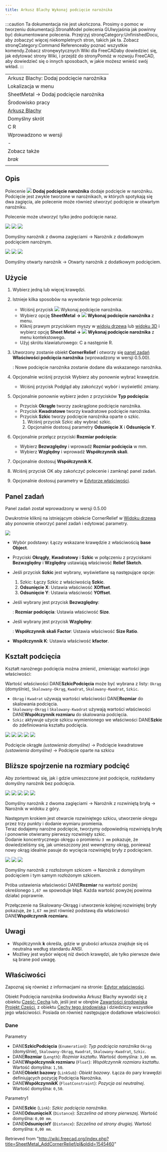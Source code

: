 ```yaml
---
title: Arkusz Blachy Wykonaj podcięcie narożnika
---
```


:::caution
Ta dokumentacja nie jest ukończona. Prosimy o pomoc w tworzeniu dokumentacji.StronaModel polecenia GUIwyjaśnia jak powinny być dokumentowane polecenia. Przejrzyj stronęCategory:UnfinishedDocu, aby zobaczyć więcej niekompletnych stron, takich jak ta. Zobacz stronęCategory:Command Referenceaby poznać wszystkie komendy.Zobacz stronęwytycznych Wiki dla FreeCADaby dowiedzieć się, jak edytować strony Wiki, i przejdź do stronyPomóż w rozwoju FreeCAD, aby dowiedzieć się o innych sposobach, w jakie możesz wnieść swój wkład.
:::

|                                                                     |
| ------------------------------------------------------------------- |
| Arkusz Blachy: Dodaj podcięcie narożnika                            |
| Lokalizacja w menu                                                  |
| SheetMetal → Dodaj podcięcie narożnika                              |
| Środowisko pracy                                                    |
| [Arkusz Blachy](/SheetMetal_Workbench/pl "SheetMetal Workbench/pl") |
| Domyślny skrót                                                      |
| C R                                                                 |
| Wprowadzono w wersji                                                |
| -                                                                   |
| Zobacz także                                                        |
| _brak_                                                              |
|                                                                     |

## Opis

Polecenie ![](/images/SheetMetal_AddCornerRelief.svg) **Dodaj podcięcie narożnika** dodaje podcięcie w narożniku. Podcięcie jest zwykle tworzone w narożnikach, w których spotykają się dwa zagięcia, ale polecenie może również utworzyć podcięcie w otwartym narożniku.

Polecenie może utworzyć tylko jedno podcięcie naraz.

![](/images/SheetMetal_AddCornerRelief-01.png) ![](/images/Button_right.svg)
![](/images/SheetMetal_AddCornerRelief-02.png)

Domyślny narożnik z dwoma zagięciami → Narożnik z dodatkowym podcięciem narożnym.

![](/images/SheetMetal_AddCornerRelief-03.png) ![](/images/Button_right.svg)
![](/images/SheetMetal_AddCornerRelief-04.png)

Domyślny otwarty narożnik → Otwarty narożnik z dodatkowym podcięciem.

## Użycie

1. Wybierz jedną lub więcej krawędzi.
2. Istnieje kilka sposobów na wywołanie tego polecenia:
   - Wciśnij przycisk ![](/images/SheetMetal_AddCornerRelief.svg) Wykonaj podcięcie narożnika.
   - Wybierz opcję **SheetMetal → ![](/images/SheetMetal_AddCornerRelief.svg) Wykonaj podcięcie narożnika** z menu.
   - Kliknij prawym przyciskiem myszy w [widoju drzewa](/Tree_view/pl "Tree view/pl") lub [widoku 3D](/3D_view/pl "3D view/pl") i wybierz opcję **Sheet Metal → ![](/images/SheetMetal_AddCornerRelief.svg) Wykonaj podcięcie narożnika** z menu kontekstowego.
   - Użyj skrótu klawiaturowego: C a następnie R.
3. Utworzony zostanie obiekt **CornerRelief** i otworzy się [panel zadań](/Task_panel/pl "Task panel/pl") **Właściwości podcięcia narożnika** (wprowadzony w wersji 0.5.00).

   : Nowe podcięcie narożnika zostanie dodane dla wskazanego narożnika.

4. Opcjonalnie wciśnij przycisk Wybierz aby ponownie wybrać krawędzie.
   - Wciśnij przycisk Podgląd aby zakończyć wybór i wyświetlić zmiany.
5. Opcjonalnie ponownie wybierz jeden z przycisków **Typ podcięcia**:
   - Przycisk **Okrągłe** tworzy zaokrąglone podcięcie narożnika.
   - Przycisk **Kwadratowe** tworzy kwadratowe podcięcie narożnika.
   - Przycisk **Szkic** tworzy podcięcie narożnika oparte o szkic.
     1. Wciśnij przycisk Szkic aby wybrać szkic.
     2. Opcjonalnie dostosuj parametry **Odsunięcie X** i **Odsunięcie Y**.
6. Opcjonalnie przełącz przyciski **Rozmiar podcięcia**:
   - Wybierz **Bezwzględny** i wprowadź **Rozmiar podcięcia** w mm.
   - Wybierz **Względny** i wprowadź **Współczynnik skali**.
7. Opcjonalnie dostosuj **Współczynnik K**.
8. Wciśnij przycisk OK aby zakończyć polecenie i zamknąć panel zadań.
9. Opcjonalnie dostosuj parametry w [Edytorze właściwości](/Property_editor/pl "Property editor/pl").

## Panel zadań

Panel zadań został wprowadzony w wersji 0.5.00

Dwukrotnie kliknij na istniejącym obiekcie CornerRelief w [Widoku drzewa](/Tree_view/pl "Tree view/pl") aby ponownie otworzyć panel zadań i edytować parametry.

![](/images/SheetMetal_AddCornerRelief-Task.png)

- Wybór podstawy: Łączy wskazane krawędzie z właściwością **base Object**.
- Przyciski **Okrągły**, **Kwadratowy** i **Szkic** w połączeniu z przyciskami **Bezwzględny** i **Względny** ustawiają właściwość **Relief Sketch**.
- Jeśli przycisk **Szkic** jest wybrany, wyświetlane są następujące opcje:
  1. Szkic: Łączy Szkic z właściwością **Szkic**.
  2. **Odsunięcie X**: Ustawia właściwość **XOffset**.
  3. **Odsunięcie Y**: Ustawia właściwość **YOffset**.
- Jeśli wybrany jest przycisk **Bezwzględny**:

  : **Rozmiar podcięcia**: Ustawia właściwość **Size**.

- Jeśli wybrany jest przycisk **Względny**:

  : **Współczynnik skali Factor**: Ustawia właściwość **Size Ratio**.

- **Współczynnik K**: Ustawia właściwość **kfactor**.

## Kształt podcięcia

Kształt narożnego podcięcia można zmienić, zmieniając wartości jego właściwości:

Wartość właściwości DANE**SzkicPodcięcia** może być wybrana z listy: `Okrąg` (domyślnie), `Skalowany-Okrąg`, `Kwadrat`, `Skalowany-Kwadrat`, `Szkic`.

- `Okrąg` i `Kwadrat` używają wartości właściwości DANE**Rozmiar** do skalowania podcięcia.
- `Skalowany-Okrąg` i `Skalowany-Kwadrat` używają wartości właściwości DANE**Współczynnik rozmiaru** do skalowania podcięcia.
- `Szkic` aktywuje użycie szkicu wymienionego we właściwości DANE**Szkic** do zdefiniowania kształtu podcięcia.

![](/images/SheetMetal_AddCornerRelief-05.png) ![](/images/Button_right.svg)
![](/images/SheetMetal_AddCornerRelief-06.png) ![](/images/Button_right.svg)
![](/images/SheetMetal_AddCornerRelief-07.png)

Podcięcie okrągłe _(ustawienia domyślne)_ → Podcięcie kwadratowe _(ustawienia domyślne)_ → Podcięcie oparte na szkicu

## Bliższe spojrzenie na rozmiary podcięć

Aby zorientować się, jak i gdzie umieszczone jest podcięcie, rozkładamy domyślny narożnik bez podcięcia.

![](/images/SheetMetal_AddCornerRelief-08.png) ![](/images/Button_right.svg)
![](/images/SheetMetal_AddCornerRelief-09.png) ![](/images/Button_right.svg)
![](/images/SheetMetal_AddCornerRelief-10.png)

Domyślny narożnik z dwoma zagięciami → Narożnik z rozwiniętą bryłą → Narożnik w widoku z góry.

Następnym krokiem jest otwarcie rozwiniętego szkicu, utworzenie okręgu przez trzy punkty i dodanie wymiaru promienia.  
 Teraz dodajemy narożne podcięcie, tworzymy odpowiednią rozwiniętą bryłę i ponownie otwieramy pierwszy rozwinięty szkic.  
 Dodanie koncentrycznego okręgu o promieniu `3 mm` pokazuje, że dowiedzieliśmy się, jak umieszczony jest wewnętrzny okrąg, ponieważ nowy okrąg idealnie pasuje do wycięcia rozwiniętej bryły z podcięciem.

![](/images/SheetMetal_AddCornerRelief-11.png) ![](/images/Button_right.svg)
![](/images/SheetMetal_AddCornerRelief-12.png)

Domyślny narożnik z rozłożonym szkicem → Narożnik z domyślnym podcięciem i tym samym rozłożonym szkicem.

Próba ustawienia właściwości DANE**Rozmiar** na wartość poniżej określonego `1,67 mm` spowoduje błąd. Każda wartość powyżej powinna działać poprawnie.

Przełączenie na Skalowany-Okrąąg i utworzenie kolejnej rozwiniętej bryły pokazuje, że `1,67 mm` jest również podstawą dla właściwości DANE**Współczynnik rozmiaru**.

## Uwagi

- Współczynnik **k** określa, gdzie w grubości arkusza znajduje się oś neutralna według standardu ANSI.
- Możliwy jest wybór więcej niż dwóch krawędzi, ale tylko pierwsze dwie są brane pod uwagę.

## Właściwości

Zapoznaj się również z informacjami na stronie: [Edytor właściwości](/Property_editor/pl "Property editor/pl").

Obiekt Podcięcia narożnika środowiska Arkusz Blachy wywodzi się z obiektu [Część: Cecha](/Part_Feature/pl "Part Feature/pl") lub, jeśli jest w obrębie [Zawartości środowiska Projekt Części](/PartDesign_Body/pl "PartDesign Body/pl"), z obiektu [Cechy tego środowiska](/PartDesign_Feature/pl "PartDesign Feature/pl") i dziedziczy wszystkie jego właściwości. Posiada on również następujące dodatkowe właściwości:

### Dane

Parametry

- DANE**SzkicPodcięcia** (`Enumeration`): _Typ podcięcia narożnika_ `Okrąg` (domyślnie), `Skalowany-Okrąg`, `Kwadrat`, `Skalowany-Kwadrat`, `Szkic`.
- DANE**Rozmiar** (`Length`): _Rozmiar kształtu_. Wartość domyślna: `3,00 mm`.
- DANE**Współczynnik rozmiaru** (`Float`): _Współczynnik rozmiaru kształtu_. Wartość domyślna: `1,50`.
- DANE**Obiekt bazowy** (`LinkSub`): _Obiekt bazowy_. Łącza do pary krawędzi definiujących pozycję Podcięcia Narożnika.
- DANE**WspółczynnikK** (`FloatConstraint`): _Pozycja osi neutralnej_. Wartość domyślna: `0,50`.

Parametry1

- DANE**Szkic** (`Link`): _Szkic podcięcia narożnika_.
- DANE**OdsunięcieX** (`Distance`): _Szczelina od strony pierwszej_. Wartość domyślna: `0,00 mm`.
- DANE**OdsunięcieY** (`Distance`): _Szczelina od strony drugiej_. Wartość domyślna: `0,00 mm`.

Retrieved from "<http://wiki.freecad.org/index.php?title=SheetMetal_AddCornerRelief/pl&oldid=1545460>"
